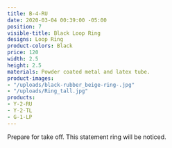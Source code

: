 ```yaml
---
title: B-4-RU
date: 2020-03-04 00:39:00 -05:00
position: 7
visible-title: Black Loop Ring
designs: Loop Ring
product-colors: Black
price: 120
width: 2.5
height: 2.5
materials: Powder coated metal and latex tube.
product-images:
- "/uploads/black-rubber_beige-ring-.jpg"
- "/uploads/Ring_tall.jpg"
products:
- Y-2-RU
- Y-2-TL
- G-1-LP
---
```


Prepare for take off. This statement ring will be noticed.